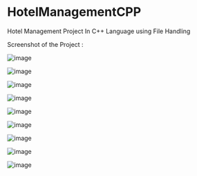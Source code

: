 # HotelManagementCPP
Hotel Management Project In C++ Language using File Handling


Screenshot of the Project :


![image](https://user-images.githubusercontent.com/123811704/227593177-c75bedc1-f602-4245-b6cb-80c06edd9ca6.png)

![image](https://user-images.githubusercontent.com/123811704/227593324-4413b84e-8e28-43c1-8eba-e02e219a90ed.png)

![image](https://user-images.githubusercontent.com/123811704/227593354-d77f1e5b-506f-4cc4-9140-fb6104f1c872.png)

![image](https://user-images.githubusercontent.com/123811704/227594055-dc03e235-c97e-4fef-8efb-f5d1ebbedd46.png)

![image](https://user-images.githubusercontent.com/123811704/227594145-242508bc-75bc-46af-8e65-444e01574b77.png)

![image](https://user-images.githubusercontent.com/123811704/227594206-560a3f50-3fd9-4ea4-92c0-9bf269990442.png)

![image](https://user-images.githubusercontent.com/123811704/227594268-b3a997e3-a14d-4fd7-a126-95cae05dc3f6.png)

![image](https://user-images.githubusercontent.com/123811704/227594476-c9a95a67-a318-46d1-b73e-13f180748849.png)

![image](https://user-images.githubusercontent.com/123811704/227594602-812391c1-c6a4-492d-925d-07c64551e014.png)
